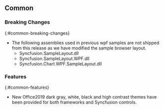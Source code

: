 ## Common

### Breaking Changes
{:#common-breaking-changes}
* The following assemblies used in previous wpf samples are not shipped from this release as we have modified the sample browser layout.
    * Syncfusion.SampleLayout.dll
    * Syncfusion.SampleLayout.WPF.dll
    * Syncfusion.Chart.WPF.SampleLayout.dll
    
### Features
{:#common-features}
* New Office2019 dark gray, white, black and high contrast themes have been provided for both frameworks and Syncfusion controls.